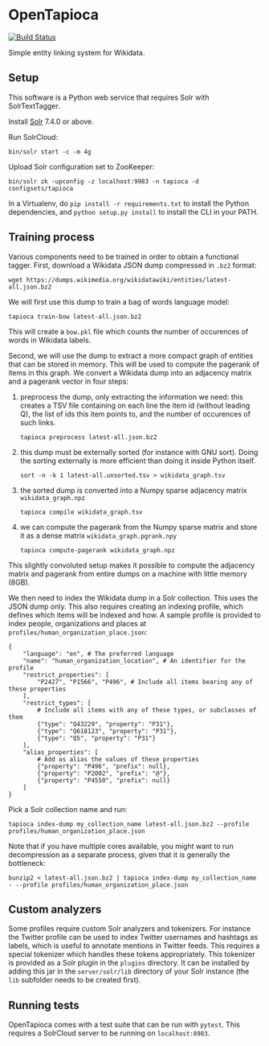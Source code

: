 OpenTapioca
===========
[![Build Status](https://travis-ci.org/wetneb/opentapioca.svg?branch=master)](https://travis-ci.org/wetneb/opentapioca)

Simple entity linking system for Wikidata.

Setup
-----

This software is a Python web service that requires Solr with SolrTextTagger.

Install [Solr](https://lucene.apache.org/solr/) 7.4.0 or above.

Run SolrCloud:

```
bin/solr start -c -m 4g
```

Upload Solr configuration set to ZooKeeper:
```
bin/solr zk -upconfig -z localhost:9983 -n tapioca -d configsets/tapioca
```

In a Virtualenv, do `pip install -r requirements.txt` to install the Python dependencies,
and `python setup.py install` to install the CLI in your PATH.

Training process
----------------

Various components need to be trained in order to obtain a functional tagger. First, download
a Wikidata JSON dump compressed in `.bz2` format:
```
wget https://dumps.wikimedia.org/wikidatawiki/entities/latest-all.json.bz2
```

We will first use this dump to train a bag of words language model:
```
tapioca train-bow latest-all.json.bz2
```

This will create a `bow.pkl` file which counts the number of occurences
of words in Wikidata labels.

Second, we will use the dump to extract a more compact graph of entities that can be stored
in memory. This will be used to compute the pagerank of items in this graph.
We convert a Wikidata dump into an adjacency matrix and a pagerank vector
in four steps:
1. preprocess the dump, only extracting the information we need: this
   creates a TSV file containing on each line the item id (without leading Q),
   the list of ids this item points to, and the number of occurences of such links.
   ```
   tapioca preprocess latest-all.json.bz2
   ```

2. this dump must be externally sorted (for instance with GNU sort). Doing
   the sorting externally is more efficient than doing it inside Python itself.
   ```
   sort -n -k 1 latest-all.unsorted.tsv > wikidata_graph.tsv
   ```

3. the sorted dump is converted into a Numpy sparse adjacency matrix `wikidata_graph.npz`
   ```
   tapioca compile wikidata_graph.tsv
   ```

4. we can compute the pagerank from the Numpy sparse matrix and store 
   it as a dense matrix `wikidata_graph.pgrank.npy`
   ```
   tapioca compute-pagerank wikidata_graph.npz
   ```
    
This slightly convoluted setup makes it possible to compute the adjacency matrix and pagerank
from entire dumps on a machine with little memory (8GB).

We then need to index the Wikidata dump in a Solr collection. This uses the JSON dump only.
This also requires creating an indexing profile, which defines which items will be indexed and how.
A sample profile is provided to index people, organizations and places at `profiles/human_organization_place.json`:
```
{
    "language": "en", # The preferred language
    "name": "human_organization_location", # An identifier for the profile
    "restrict_properties": [
        "P2427", "P1566", "P496", # Include all items bearing any of these properties
    ],
    "restrict_types": [
        # Include all items with any of these types, or subclasses of them
        {"type": "Q43229", "property": "P31"},
        {"type": "Q618123", "property": "P31"},
        {"type": "Q5", "property": "P31"}
    ],
    "alias_properties": [
        # Add as alias the values of these properties
        {"property": "P496", "prefix": null},
        {"property": "P2002", "prefix": "@"},
        {"property": "P4550", "prefix": null}
    ]
}
```

Pick a Solr collection name and run:
```
tapioca index-dump my_collection_name latest-all.json.bz2 --profile profiles/human_organization_place.json
```
Note that if you have multiple cores available, you might want to run decompression as a separate
process, given that it is generally the bottleneck:
```
bunzip2 < latest-all.json.bz2 | tapioca index-dump my_collection_name - --profile profiles/human_organization_place.json
```

Custom analyzers
----------------

Some profiles require custom Solr analyzers and tokenizers. For instance the Twitter profile can be used
to index Twitter usernames and hashtags as labels, which is useful to annotate mentions in Twitter feeds.
This requires a special tokenizer which handles these tokens appropriately. This tokenizer is provided as 
a Solr plugin in the `plugins` directory. It can be installed by adding this jar in the `server/solr/lib` directory
of your Solr instance (the `lib` subfolder needs to be created first).

Running tests
-------------

OpenTapioca comes with a test suite that can be run with `pytest`. This
requires a SolrCloud server to be running on `localhost:8983`.


